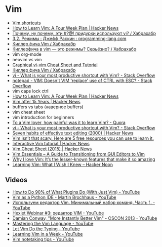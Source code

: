 # Vim
- [Vim shortcuts](https://gist.github.com/awidegreen/3854277)
- [How to Learn Vim: A Four Week Plan | Hacker News](https://news.ycombinator.com/item?id=15414544)
- [Почему, ну почему, эти #?@! придурки используют vi? / Хабрахабр](https://habrahabr.ru/post/307084/#comment_9732826) 
- [3.2. Режимы : Джефф Раскин : programming-lang.com](http://programming-lang.com/ru/comp_programming/raskin/0/j38.html)
- [Киллер фича Vim / Хабрахабр](https://habrahabr.ru/post/339908/)
- [Киллерфича в vim — это режимы? Серьёзно? / Хабрахабр](https://habrahabr.ru/post/340376/)
- vim org-mode
- neovim vs vim
- [Graphical vi-vim Cheat Sheet and Tutorial](http://www.viemu.com/a_vi_vim_graphical_cheat_sheet_tutorial.html)
- [Киллер фича Vim / Хабрахабр](https://habrahabr.ru/post/339908/#comment_10468798)
- [vi - What is your most productive shortcut with Vim? - Stack Overflow](https://stackoverflow.com/questions/1218390/what-is-your-most-productive-shortcut-with-vim/1220118#1220118)
- [notepad - VIM: Doesn't VIM 'replace' use of CTRL with ESC? - Stack Overflow](https://stackoverflow.com/questions/8017899/vim-doesnt-vim-replace-use-of-ctrl-with-esc?noredirect=1&lq=1)
- vim caps lock ctrl
- [How to Learn Vim: A Four Week Plan | Hacker News](https://news.ycombinator.com/item?id=15414544&utm_term=comment)
- [Vim after 15 Years | Hacker News](https://news.ycombinator.com/item?id=15491553)
- buffers vs tabs (наверное buffers)
- vim cheat sheet
- vim introduction for beginners
- [To a Vim lover, how painful was it to learn Vim? - Quora](https://www.quora.com/To-a-Vim-lover-how-painful-was-it-to-learn-Vim)
- [vi - What is your most productive shortcut with Vim? - Stack Overflow](https://stackoverflow.com/questions/1218390/what-is-your-most-productive-shortcut-with-vim)
- [Seven habits of effective text editing (2000) | Hacker News](https://news.ycombinator.com/item?id=15532457)
- [Vim isn’t that scary. Here are 5 free resources you can use to learn it.](https://medium.freecodecamp.org/vim-isnt-that-scary-here-are-5-free-resources-you-can-use-to-learn-it-ab78f5726f8d)
- [Interactive Vim tutorial | Hacker News](https://news.ycombinator.com/item?id=15400037)
- [Vim Cheat Sheet (2015) | Hacker News](https://news.ycombinator.com/item?id=15693906)
- [Vim Essentials – A Guide to Transitioning from GUI Editors to Vim](https://spin.atomicobject.com/2017/09/18/vim-essentials/?utm_source=dlvr.it&utm_medium=twitter)
- [Why I love Vim: It’s the lesser-known features that make it so amazing](https://medium.freecodecamp.org/learn-linux-vim-basic-features-19134461ab85)
- [Learning Vim: What I Wish I Knew – Hacker Noon](https://hackernoon.com/learning-vim-what-i-wish-i-knew-b5dca186bef7)

## Videos
- [How to Do 90% of What Plugins Do (With Just Vim) - YouTube](https://www.youtube.com/watch?v=XA2WjJbmmoM)
- [Vim as a Python IDE - Martin Brochhaus - YouTube](https://www.youtube.com/watch?v=YhqsjUUHj6g)
- [Используем редактор Vim. Минимальный набор команд. Часть 1. - YouTube](https://www.youtube.com/watch?v=pWuRYwlbNaI)
- [Hexlet Webinar #3: редактор VIM - YouTube](https://www.youtube.com/watch?v=79OWQ1qJwto)
- [Damian Conway, "More Instantly Better Vim" - OSCON 2013 - YouTube](https://www.youtube.com/watch?v=aHm36-na4-4)
- [Mastering the Vim Language - YouTube](https://www.youtube.com/watch?v=wlR5gYd6um0)
- [Let Vim Do the Typing - YouTube](https://www.youtube.com/watch?v=3TX3kV3TICU)
- [Learning Vim in a Week - YouTube](https://www.youtube.com/watch?v=_NUO4JEtkDw)
- [Vim notetaking tips - YouTube](https://www.youtube.com/watch?v=wh_WGWii7UE)
